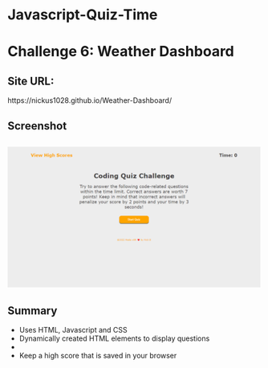 # Javascript-Quiz-Time

<h1>Challenge 6: Weather Dashboard <h2>
 
 <h2>Site URL:</h2>
  https://nickus1028.github.io/Weather-Dashboard/
 
 <h2>Screenshot<h2>
 <img src="./assets/images/javascript-quiz-time.jpg" alt="Screenshot of the Javascript Quiz Site"></img>
   
 <h2>Summary</h2>
   
  <ul>
    <li>Uses HTML, Javascript and CSS</li>
    <li>Dynamically created HTML elements to display questions<li>
    <li>Keep a high score that is saved in your browser</li>
   
